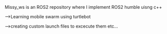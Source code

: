 Missy_ws is an ROS2 repository where I implement ROS2 humble uisng c++ 

-->Learning mobile swarm using turtlebot 

-->creating custom launch files to excecute them etc...





